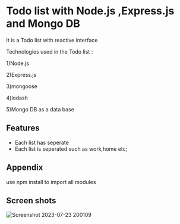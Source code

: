 
# Todo list with Node.js ,Express.js and Mongo DB

It is a Todo list with reactive interface

Technologies used in the Todo list :

1)Node.js

2)Express.js

3)mongoose

4)lodash

5)Mongo DB as a data base




## Features

- Each list has seperate
- Each list is seperated such as work,home etc;


## Appendix

use npm install to import all modules


## Screen shots

![Screenshot 2023-07-23 200109](https://github.com/kraja1234/todo-list/assets/99552686/1404e555-1330-4fbc-a967-df2086dc833a)



